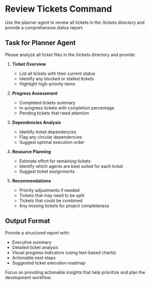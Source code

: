 # Review Tickets Command

Use the planner agent to review all tickets in the /tickets directory and provide a comprehensive status report.

## Task for Planner Agent

Please analyze all ticket files in the /tickets directory and provide:

1. **Ticket Overview**
   - List all tickets with their current status
   - Identify any blocked or stalled tickets
   - Highlight high-priority items

2. **Progress Assessment**
   - Completed tickets summary
   - In-progress tickets with completion percentage
   - Pending tickets that need attention

3. **Dependencies Analysis**
   - Identify ticket dependencies
   - Flag any circular dependencies
   - Suggest optimal execution order

4. **Resource Planning**
   - Estimate effort for remaining tickets
   - Identify which agents are best suited for each ticket
   - Suggest ticket assignments

5. **Recommendations**
   - Priority adjustments if needed
   - Tickets that may need to be split
   - Tickets that could be combined
   - Any missing tickets for project completeness

## Output Format

Provide a structured report with:
- Executive summary
- Detailed ticket analysis
- Visual progress indicators (using text-based charts)
- Actionable next steps
- Suggested ticket execution roadmap

Focus on providing actionable insights that help prioritize and plan the development workflow.
